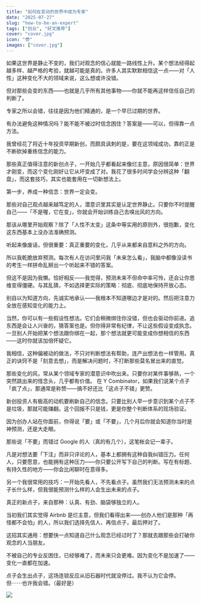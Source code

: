 ```yaml
---
title: "如何在变动的世界中成为专家"
date: "2025-07-27"
slug: "how-to-be-an-expert"
tags: ["创业", "好文推荐"]
cover: "cover.jpg"
icon: "😎"
images: ["cover.jpg"]
---
```

如果这世界是静止不变的，我们对观念的信心就能一路线性上升。某个想法经得起越多样、越严格的考验，就越可能是真的。许多人其实默默相信这一点——对「人性」这种变化不大的领域来说，这么想或许没错。



但对那些会变的东西——也就是几乎所有其他事物——你就不能再这样信任自己的判断了。



专家之所以会错，往往是因为他们精通的，是一个早已过期的世界。



有办法避免这种情况吗？能不能不被过时信念困住？答案是——可以，但得靠一点方法。



我曾经花了将近十年投资早期新创，而颇具讽刺的是，要在这领域成功，靠的正是不断砍掉重练信念的能力。



那些真正值得注意的新创点子，一开始几乎都看起来像烂主意，原因很简单：世界才刚变，而这个变化刚好让它从坏变成了对。我花了很多时间学会分辨这种「翻盘」，而这套技巧，其实也能套用在一切新想法上。



第一步，养成一种信念：世界一定会变。



那些对自己观点越来越笃定的人，潜意识里其实是认定世界静止。只要你不时提醒自己——「不是喔，它在变」，你就会开始训练自己去嗅出风的方向。



那该从哪里开始观察？除了「人性不太变」这条中等实用的原则外，很抱歉，变化这东西基本上没办法准确预测。



听起来像废话，但很重要：真正重要的变化，几乎从来都来自意料之外的方向。



所以我乾脆放弃预测。每次有人在访问里问我「未来怎么看」，我脑中都像没读书的考生一样拼命乱掰出一个听起来不错的答案。



但这不是因为我懒。恰好相反——我觉得，预测未来不但命中率可怜，还会让你思维变得僵硬。与其乱猜，不如选择更实际的策略：彻底、彻底地保持开放心态。



别自以为知道方向，先诚实地承认——我根本不知道哪边才是对的。然后把注意力全放在感知变化的能力上。



当然，你可以有一些假设性想法。它们会稍微绑住你没错，但也会驱动你前进。追东西是会让人兴奋的，猜答案也是。但你得非常有纪律，不让这些假设变成执念。
一旦别人开始把某个想法跟你绑在一起，那个想法就更可能变成你想相信的东西——这时你就该加倍怀疑它。



我相信，这种偏被动的做法，不只对判断想法有帮助，连产出想法也一样管用。真正的诀窍不是「刻意去想」，而是解决问题时，不打断那些莫名冒出来的直觉。



那些变化的风，常从某个领域专家的潜意识中吹出来。只要你对某件事够熟，一个突然跳出来的怪念头，几乎都有价值。
在 Y Combinator，如果我们说某个点子「疯了点」，那通常是称赞——搞不好还比「这点子不错」更赞。



新创投资人有极高的动机要刷新自己的信念。只要比别人早一步意识到某个点子不是垃圾，那就可能赚翻。这个回报不只是钱，更是你整个判断体系的现场验证。



因为创办人站在你面前，你得说「要」或「不要」，几个月后你就会知道你当时是神预测，还是大走眼。



那些说「不要」而错过 Google 的人（真的有几个），这笔帐会记一辈子。



凡是对想法要「下注」而非只评论的人，基本上都拥有这种自我纠错压力。任何人，只要愿意，也能拥有这种压力——你只要公开写下自己的判断。写在有标题、有持久性的地方——你会比闲聊时在意得多。



另一个我很常用的技巧：一开始先看人，不先看点子。虽然我们无法预测未来的点子长什么样，但我很能预测什么样的人会生出未来的点子。



真正的新点子，来自那种：认真、有劲、脑袋够独立的人。



当初我们其实觉得 Airbnb 是烂主意，但我们看得出来——创办人他们是那种「再怪都不会怕」的人，所以我们选择先信人、再信点子，最后押对了。



这招其实通用：想要快一点知道自己什么观念已经过时了？那就去跟那些会打破你观念的人当朋友。



不被自己的专业反困住，已经够难了，而未来只会更难。因为变化不是加速了——变化一直都在加速。



点子会生出点子，这场连锁反应从旧石器时代就没停过。我不认为它会停。
但⋯⋯也许我会错。（最好是）




![](https://prod-files-secure.s3.us-west-2.amazonaws.com/112d0858-5090-4d34-a606-b75eb8d65fd2/46476355-9cf3-4e99-9b7a-3531bc426380/1000202064.png?X-Amz-Algorithm=AWS4-HMAC-SHA256&X-Amz-Content-Sha256=UNSIGNED-PAYLOAD&X-Amz-Credential=ASIAZI2LB4667G24ROSI%2F20250814%2Fus-west-2%2Fs3%2Faws4_request&X-Amz-Date=20250814T093929Z&X-Amz-Expires=3600&X-Amz-Security-Token=IQoJb3JpZ2luX2VjEPn%2F%2F%2F%2F%2F%2F%2F%2F%2F%2FwEaCXVzLXdlc3QtMiJIMEYCIQC6wfZfSSluvZdvqDTBNjZHbxequjVai0d7S%2BmiAKmlkQIhAL9fb%2BmxUglclcYyUDq%2FpxqXoV3VBDG159T%2BqybIStcHKv8DCEIQABoMNjM3NDIzMTgzODA1IgzKH6qi9LQY%2BgrpUrkq3AMF4dazmx%2FxuZQGID57eUo1ZvpkThIMolyx2PEm%2FbZuugVn1NGe%2FEw6D0pca90VHLqfWGwjtSwdVpfmLyaufSJKRBhEsc7%2FvKHtiPskQxNIznz%2B2dCuIzuRtppDLe0Gxg3FDGkkDItDVwK%2BpDmg2yTUpItMZ3Ye6%2Btm4zsovkybRWGprMorvEdpp9KnMTjQQ9wbsDtFZUn9BAq7A8Ye1WnNa%2FivRsZlwm4di8XstY1fyUSEX2pJpVCDAhYS8set7ZkoLGVIfc6%2Bt%2B%2BV3NcRCPEehO5eCX7pabRmtLR5VNIV8Ks1iAVDIc9CKnh2devVsJWfYti7hdObnpMwCTjDzDUz%2BpGnGTFEzDpJXyAP%2FPCPnSyVPijBHl4K4E%2BNdrboghBBBzHxymWgwQvLItrfggpCn2L6htquSoGRMjI2x%2F5nMOyxDH8OJueLciKSI%2Fao0%2B2%2FLJklsFdPrV11CYSKllvRDO70%2Bsv4pluXkia4pV4HNmuU9Fi8cKCBJF9g8nQ9PHz4dx2hwgJujS40J5t6ARMQn7Wz0HIjrTiMpdPxxyoIevmqzZ8xmBG7kAmPVgjRfZndprr9tLClowcSX1AD0aC1j4xMjKPwkFf6uySa0sfpfv4E9WIzE3D2WXfOzTChxfbEBjqkAX49eAdU%2FQCUAx9OAa7MI10CmXHc7Q1HGlWyhHlNxOGS8BcGU7HuycU6DjbpF464JDHlD0SAe7PNK4iAW5xC3cz84hfQQ7KMfhBVyZtZddMCQoQyktD4yBUXCkR36KE5nQMupJVxa5b181r7Q8zVwF%2FrF8NhYEBMG0SN3PkFELe4IGsucmyc7LN1LtfMNttz%2BbCtsR1ogA5nNzkneMERTNxtd7Nh&X-Amz-Signature=fdbc1b874230f888b4e94c03712f78445afc27cc047ad37c3a70b186ff2ecdde&X-Amz-SignedHeaders=host&x-amz-checksum-mode=ENABLED&x-id=GetObject)

